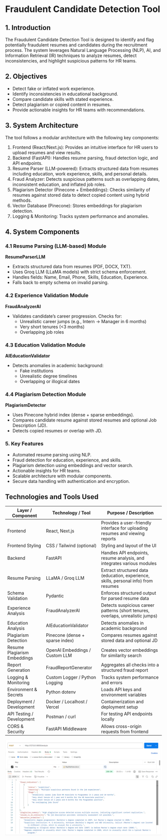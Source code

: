 # Fraudulent Candidate Detection Tool

## 1. Introduction
The Fraudulent Candidate Detection Tool is designed to identify and flag potentially fraudulent resumes and candidates during the recruitment process. The system leverages Natural Language Processing (NLP), AI, and Information Retrieval (IR) techniques to analyze resumes, detect inconsistencies, and highlight suspicious patterns for HR teams.

## 2. Objectives
- Detect fake or inflated work experience.
- Identify inconsistencies in educational background.
- Compare candidate skills with stated experience.
- Detect plagiarism or copied content in resumes.
- Provide actionable insights for HR teams with recommendations.

## 3. System Architecture
The tool follows a modular architecture with the following key components:

1. Frontend (React/Next.js): Provides an intuitive interface for HR users to upload resumes and view results.
2. Backend (FastAPI): Handles resume parsing, fraud detection logic, and API endpoints.
3. Resume Parser (LLM-powered): Extracts structured data from resumes including education, work experience, skills, and personal details.
4. Fraud Analyzer: Detects suspicious patterns such as overlapping dates, inconsistent education, and inflated job roles.
5. Plagiarism Detector (Pinecone + Embeddings): Checks similarity of resumes against stored data to detect copied content using hybrid methods.
6. Vector Database (Pinecone): Stores embeddings for plagiarism detection.
7. Logging & Monitoring: Tracks system performance and anomalies.

## 4. System Components

### 4.1 Resume Parsing (LLM-based) Module
**ResumeParserLLM**  
- Extracts structured data from resumes (PDF, DOCX, TXT).  
- Uses Groq LLM (LLaMA models) with strict schema enforcement.  
- Handles fields: Name, Email, Phone, Skills, Education, Experience.  
- Falls back to empty schema on invalid parsing.

### 4.2 Experience Validation Module
**FraudAnalyzerAI**  
- Validates candidate’s career progression. Checks for:  
  - Unrealistic career jumps (e.g., Intern → Manager in 6 months)  
  - Very short tenures (<3 months)  
  - Overlapping job roles  

### 4.3 Education Validation Module
**AIEducationValidator**  
- Detects anomalies in academic background:  
  - Fake institutions  
  - Unrealistic degree timelines  
  - Overlapping or illogical dates  

### 4.4 Plagiarism Detection Module
**PlagiarismDetector**  
- Uses Pinecone hybrid index (dense + sparse embeddings).  
- Compares candidate resume against stored resumes and optional Job Description (JD).  
- Detects copied resumes or overlap with JD.  

### 5. Key Features
- Automated resume parsing using NLP.  
- Fraud detection for education, experience, and skills.  
- Plagiarism detection using embeddings and vector search.  
- Actionable insights for HR teams.  
- Scalable architecture with modular components.  
- Secure data handling with authentication and encryption.

## Technologies and Tools Used

| Layer / Component                | Technology / Tool               | Purpose / Description                                                                 |
|---------------------------------|---------------------------------|-------------------------------------------------------------------------------------|
| Frontend                         | React, Next.js                  | Provides a user-friendly interface for uploading resumes and viewing reports         |
| Frontend Styling                  | CSS / Tailwind (optional)       | Styling and layout of the UI                                                       |
| Backend                          | FastAPI                         | Handles API endpoints, resume analysis, and integrates various modules             |
| Resume Parsing                    | LLaMA / Groq LLM                | Extract structured data (education, experience, skills, personal info) from resumes |
| Schema Validation                 | Pydantic                        | Enforces structured output for parsed resume data                                   |
| Experience Analysis               | FraudAnalyzerAI                 | Detects suspicious career patterns (short tenures, overlaps, unrealistic jumps)    |
| Education Analysis                | AIEducationValidator            | Detects anomalies in academic background                                           |
| Plagiarism Detection              | Pinecone (dense + sparse index) | Compares resumes against stored data and optional JD                                 |
| Resume Plagiarism Embeddings      | OpenAI Embeddings / Custom LLM  | Creates vector embeddings for similarity search                                     |
| Report Generation                 | FraudReportGenerator            | Aggregates all checks into a structured fraud report                                |
| Logging & Monitoring              | Custom Logger / Python Logging  | Tracks system performance and errors                                               |
| Environment & Secrets             | Python dotenv                   | Loads API keys and environment variables                                           |
| Deployment / Development          | Docker / Localhost / Vercel     | Containerization and deployment setup                                               |
| API Testing / Development         | Postman / curl                  | For testing API endpoints locally                                                  |
| CORS & Security                   | FastAPI Middleware              | Allows cross-origin requests from frontend                                         |


![alt text](image-1.png)